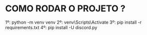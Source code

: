 # COMO RODAR O PROJETO ?

1º: python -m venv venv
2º: venv\Scripts\Activate
3º: pip install -r requirements.txt
4º: pip install -U discord.py